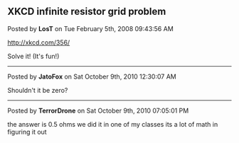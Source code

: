 ## XKCD infinite resistor grid problem
Posted by **LosT** on Tue February 5th, 2008 09:43:56 AM

<http://xkcd.com/356/>

Solve it! (It's fun!)

--------------------------------------------------------------------------------

Posted by **JatoFox** on Sat October 9th, 2010 12:30:07 AM

Shouldn't it be zero?

--------------------------------------------------------------------------------

Posted by **TerrorDrone** on Sat October 9th, 2010 07:05:01 PM

the answer is 0.5 ohms we did it in one of my classes its a lot of math in
figuring it out
